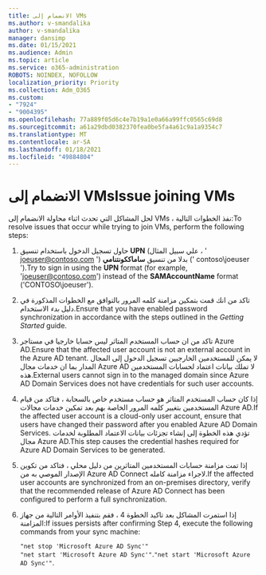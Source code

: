 ```yaml
---
title: الانضمام إلى VMs
ms.author: v-smandalika
author: v-smandalika
manager: dansimp
ms.date: 01/15/2021
ms.audience: Admin
ms.topic: article
ms.service: o365-administration
ROBOTS: NOINDEX, NOFOLLOW
localization_priority: Priority
ms.collection: Adm_O365
ms.custom:
- "7924"
- "9004395"
ms.openlocfilehash: 77a889f05d6c4e7b19a1e0a66a99ffc0565c69d8
ms.sourcegitcommit: a61a29dbd0382370fea0be5fa4a61c9a1a9354c7
ms.translationtype: MT
ms.contentlocale: ar-SA
ms.lasthandoff: 01/18/2021
ms.locfileid: "49884804"
---
```

# <a name="issue-joining-vms"></a><span data-ttu-id="f3258-102">الانضمام إلى VMs</span><span class="sxs-lookup"><span data-stu-id="f3258-102">Issue joining VMs</span></span>

<span data-ttu-id="f3258-103">لحل المشاكل التي تحدث اثناء محاولة الانضمام إلى VMs ، نفذ الخطوات التالية:</span><span class="sxs-lookup"><span data-stu-id="f3258-103">To resolve issues that occur while trying to join VMs, perform the following steps:</span></span>

1. <span data-ttu-id="f3258-104">حاول تسجيل الدخول باستخدام تنسيق **UPN** (علي سبيل المثال ، ' joeuser@contoso.com ') بدلا من تنسيق **ساماككونتنامي** (' contoso\joeuser ').</span><span class="sxs-lookup"><span data-stu-id="f3258-104">Try to sign in using the **UPN** format (for example, 'joeuser@contoso.com') instead of the **SAMAccountName** format ('CONTOSO\joeuser').</span></span>
2. <span data-ttu-id="f3258-105">تاكد من انك قمت بتمكين مزامنة كلمه المرور بالتوافق مع الخطوات المذكورة في دليل *بدء* الاستخدام.</span><span class="sxs-lookup"><span data-stu-id="f3258-105">Ensure that you have enabled password synchronization in accordance with the steps outlined in the *Getting Started* guide.</span></span>
3. <span data-ttu-id="f3258-106">تاكد من ان حساب المستخدم المتاثر ليس حسابا خارجيا في مستاجر Azure AD.</span><span class="sxs-lookup"><span data-stu-id="f3258-106">Ensure that the affected user account is not an external account in the Azure AD tenant.</span></span> <span data-ttu-id="f3258-107">لا يمكن للمستخدمين الخارجيين تسجيل الدخول إلى المجال المدار بما ان خدمات مجال Azure AD لا تملك بيانات اعتماد لحسابات المستخدمين هذه.</span><span class="sxs-lookup"><span data-stu-id="f3258-107">External users cannot sign in to the managed domain since Azure AD Domain Services does not have credentials for such user accounts.</span></span>
4. <span data-ttu-id="f3258-108">إذا كان حساب المستخدم المتاثر هو حساب مستخدم خاص بالسحابة ، فتاكد من قيام المستخدمين بتغيير كلمه المرور الخاصة بهم بعد تمكين خدمات مجالات Azure AD.</span><span class="sxs-lookup"><span data-stu-id="f3258-108">If the affected user account is a cloud-only user account, ensure that users have changed their password after you enabled Azure AD Domain Services.</span></span> <span data-ttu-id="f3258-109">تؤدي هذه الخطوة إلى إنشاء تجزئات بيانات الاعتماد المطلوبة لخدمات مجال Azure AD.</span><span class="sxs-lookup"><span data-stu-id="f3258-109">This step causes the credential hashes required for Azure AD Domain Services to be generated.</span></span>
5. <span data-ttu-id="f3258-110">إذا تمت مزامنة حسابات المستخدمين المتاثرين من دليل محلي ، فتاكد من تكوين الإصدار الموصي به من Azure AD Connect لاجراء مزامنة كامله.</span><span class="sxs-lookup"><span data-stu-id="f3258-110">If the affected user accounts are synchronized from an on-premises directory, verify that the recommended release of Azure AD Connect has been configured to perform a full synchronization.</span></span>
6. <span data-ttu-id="f3258-111">إذا استمرت المشاكل بعد تاكيد الخطوة 4 ، فقم بتنفيذ الأوامر التالية من جهاز المزامنة:</span><span class="sxs-lookup"><span data-stu-id="f3258-111">If issues persists after confirming Step 4, execute the following commands from your sync machine:</span></span>
 
     `"net stop 'Microsoft Azure AD Sync'"`  
     <span data-ttu-id="f3258-112">`"net start 'Microsoft Azure AD Sync'"`.</span><span class="sxs-lookup"><span data-stu-id="f3258-112">`"net start 'Microsoft Azure AD Sync'"`.</span></span>